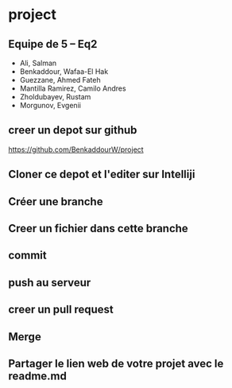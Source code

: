 # project

## Equipe de 5 – Eq2
- Ali, Salman
- Benkaddour, Wafaa-El Hak
- Guezzane, Ahmed Fateh
- Mantilla Ramirez, Camilo Andres
- Zholdubayev, Rustam
- Morgunov, Evgenii

## creer un depot sur github
https://github.com/BenkaddourW/project

## Cloner ce depot et l'editer sur Intelliji

## Créer une branche

## Creer un fichier dans cette branche 

## commit
## push au serveur
## creer un pull request
## Merge
## Partager le lien web de votre projet avec le readme.md




